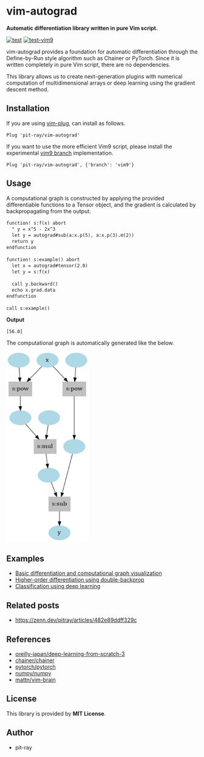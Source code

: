 # vim-autograd
**Automatic differentiation library written in pure Vim script.**

[![test](https://github.com/pit-ray/vim-autograd/actions/workflows/test.yml/badge.svg?branch=main)](https://github.com/pit-ray/vim-autograd/actions/workflows/test.yml) [![test-vim9](https://github.com/pit-ray/vim-autograd/actions/workflows/test-vim9.yml/badge.svg?branch=vim9)](https://github.com/pit-ray/vim-autograd/actions/workflows/test-vim9.yml)

vim-autograd provides a foundation for automatic differentiation through the Define-by-Run style algorithm such as Chainer or PyTorch. Since it is written completely in pure Vim script, there are no dependencies.

This library allows us to create next-generation plugins with numerical computation of multidimensional arrays or deep learning using the gradient descent method.


## Installation
If you are using [vim-plug](https://github.com/junegunn/vim-plug), can install as follows.

```vim
Plug 'pit-ray/vim-autograd'
```

If you want to use the more efficient Vim9 script, please install the experimental [vim9 branch](https://github.com/pit-ray/vim-autograd/tree/vim9) implementation.

```vim
Plug 'pit-ray/vim-autograd', {'branch': 'vim9'}
```

## Usage

A computational graph is constructed by applying the provided differentiable functions to a Tensor object, and the gradient is calculated by backpropagating from the output.

```vim
function! s:f(x) abort
  " y = x^5 - 2x^3
  let y = autograd#sub(a:x.p(5), a:x.p(3).m(2))
  return y
endfunction

function! s:example() abort
  let x = autograd#tensor(2.0)
  let y = s:f(x)

  call y.backward()
  echo x.grad.data
endfunction

call s:example()
```

**Output**
```
[56.0]
```

The computational graph is automatically generated like the below.

<img src="examples/images/example1.png" height=500 />

## Examples
- [Basic differentiation and computational graph visualization](examples/README.md#simplest-differentiation)
- [Higher-order differentiation using double-backprop](examples/README.md#higher-order-differentiation)
- [Classification using deep learning](examples/README.md#classification-using-deep-learning)

## Related posts
- https://zenn.dev/pitray/articles/482e89ddff329c

## References
- [oreilly-japan/deep-learning-from-scratch-3](https://github.com/oreilly-japan/deep-learning-from-scratch-3)
- [chainer/chainer](https://github.com/chainer/chainer)
- [pytorch/pytorch](https://github.com/pytorch/pytorch)
- [numpy/numpy](https://github.com/numpy/numpy)
- [mattn/vim-brain](https://github.com/mattn/vim-brain)

## License
This library is provided by **MIT License**.

## Author
- pit-ray
